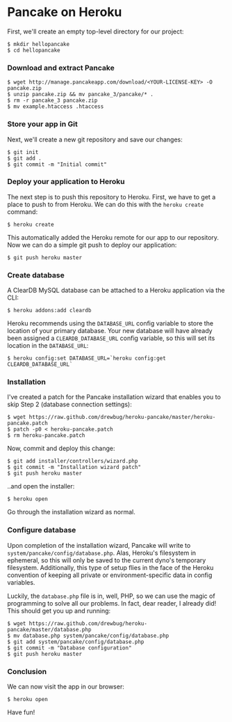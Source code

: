 Pancake on Heroku
=================

First, we'll create an empty top-level directory for our project:

    $ mkdir hellopancake
    $ cd hellopancake

### Download and extract Pancake

    $ wget http://manage.pancakeapp.com/download/<YOUR-LICENSE-KEY> -O pancake.zip
    $ unzip pancake.zip && mv pancake_3/pancake/* .
    $ rm -r pancake_3 pancake.zip
    $ mv example.htaccess .htaccess

### Store your app in Git

Next, we'll create a new git repository and save our changes:

    $ git init
    $ git add .
    $ git commit -m "Initial commit"

### Deploy your application to Heroku

The next step is to push this repository to Heroku. First, we have to get a place to push to from Heroku. We can do this with the `heroku create` command:

    $ heroku create

This automatically added the Heroku remote for our app to our repository. Now we can do a simple git push to deploy our application:

    $ git push heroku master

### Create database

A ClearDB MySQL database can be attached to a Heroku application via the CLI:

    $ heroku addons:add cleardb

Heroku recommends using the `DATABASE_URL` config variable to store the location of your primary database. Your new database will have already been assigned a `CLEARDB_DATABASE_URL` config variable, so this will set its location in the `DATABASE_URL`:

    $ heroku config:set DATABASE_URL=`heroku config:get CLEARDB_DATABASE_URL`

### Installation

I've created a patch for the Pancake installation wizard that enables you to skip Step 2 (database connection settings):

    $ wget https://raw.github.com/drewbug/heroku-pancake/master/heroku-pancake.patch
    $ patch -p0 < heroku-pancake.patch
    $ rm heroku-pancake.patch

Now, commit and deploy this change:

    $ git add installer/controllers/wizard.php
    $ git commit -m "Installation wizard patch"
    $ git push heroku master

..and open the installer:

    $ heroku open

Go through the installation wizard as normal.

### Configure database

Upon completion of the installation wizard, Pancake will write to `system/pancake/config/database.php`. Alas, Heroku's filesystem in ephemeral, so this will only be saved to the current dyno's temporary filesystem. Additionally, this type of setup flies in the face of the Heroku convention of keeping all private or environment-specific data in config variables.

Luckily, the `database.php` file is in, well, PHP, so we can use the magic of programming to solve all our problems. In fact, dear reader, I already did! This should get you up and running:

    $ wget https://raw.github.com/drewbug/heroku-pancake/master/database.php
    $ mv database.php system/pancake/config/database.php
    $ git add system/pancake/config/database.php
    $ git commit -m "Database configuration"
    $ git push heroku master

### Conclusion

We can now visit the app in our browser:

    $ heroku open

Have fun!
